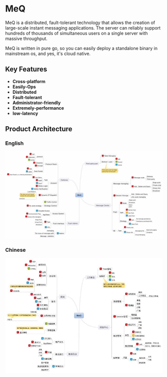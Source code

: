 # MeQ 

MeQ is a distributed, fault-tolerant technology that allows the creation of large-scale instant messaging applications. The server can reliably support hundreds of thousands of simultaneous users on a single server with massive throughput.

MeQ is written in pure go, so you can easily deploy a standalone binary in mainstream os, and yes, it's cloud native.

Key Features
------------
- **Cross-platform**  
- **Easily-Ops**
- **Distributed** 
- **Fault-tolerant**  
- **Administrator-friendly**  
- **Extremely-performance**
- **low-latency**

Product Architecture
------------

### English
![](static/prod_schema_en.jpg)

### Chinese
![](static/prod_schema_cn.jpg)

